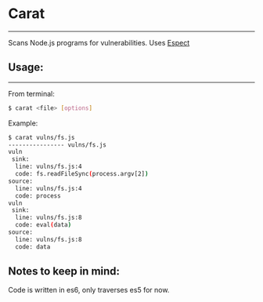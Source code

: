 # Carat 
---

Scans Node.js programs for vulnerabilities.
Uses [Espect](http://github.com/coder13/espect)

## Usage:
---

From terminal:

```bash
$ carat <file> [options]
```

Example:

```bash
$ carat vulns/fs.js
---------------- vulns/fs.js
vuln
 sink:
  line: vulns/fs.js:4
  code: fs.readFileSync(process.argv[2])
source:
  line: vulns/fs.js:4
  code: process
vuln
 sink:
  line: vulns/fs.js:8
  code: eval(data)
source:
  line: vulns/fs.js:8
  code: data
```

## Notes to keep in mind:

Code is written in es6, only traverses es5 for now.

